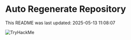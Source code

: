 # Auto Regenerate Repository

This README was last updated: 2025-05-13 11:08:07

 ![TryHackMe](https://tryhackme.com/badge/533634)
